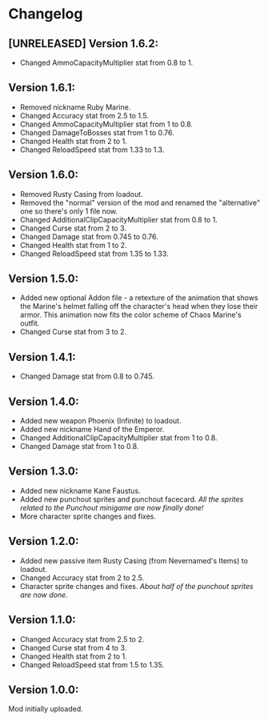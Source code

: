 # Changelog

## [UNRELEASED] Version 1.6.2:
* Changed AmmoCapacityMultiplier stat from 0.8 to 1.

## Version 1.6.1:
* Removed nickname Ruby Marine.
* Changed Accuracy stat from 2.5 to 1.5.
* Changed AmmoCapacityMultiplier stat from 1 to 0.8.
* Changed DamageToBosses stat from 1 to 0.76.
* Changed Health stat from 2 to 1.
* Changed ReloadSpeed stat from 1.33 to 1.3.

## Version 1.6.0:
* Removed Rusty Casing from loadout.
* Removed the "normal" version of the mod and renamed the "alternative" one so there's only 1 file now.
* Changed AdditionalClipCapacityMultiplier stat from 0.8 to 1.
* Changed Curse stat from 2 to 3.
* Changed Damage stat from 0.745 to 0.76.
* Changed Health stat from 1 to 2.
* Changed ReloadSpeed stat from 1.35 to 1.33.

## Version 1.5.0:
* Added new optional Addon file - a retexture of the animation that shows the Marine's helmet falling off the character's head when they lose their armor. This animation now fits the color scheme of Chaos Marine's outfit.
* Changed Curse stat from 3 to 2.

## Version 1.4.1:
* Changed Damage stat from 0.8 to 0.745.

## Version 1.4.0:
* Added new weapon Phoenix (Infinite) to loadout.
* Added new nickname Hand of the Emperor.
* Changed AdditionalClipCapacityMultiplier stat from 1 to 0.8.
* Changed Damage stat from 1 to 0.8.

## Version 1.3.0:
* Added new nickname Kane Faustus.
* Added new punchout sprites and punchout facecard. _All the sprites related to the Punchout minigame are now finally done!_
* More character sprite changes and fixes.

## Version 1.2.0:
* Added new passive item Rusty Casing (from Nevernamed's Items) to loadout.
* Changed Accuracy stat from 2 to 2.5.
* Character sprite changes and fixes. _About half of the punchout sprites are now done._

## Version 1.1.0:
* Changed Accuracy stat from 2.5 to 2.
* Changed Curse stat from 4 to 3.
* Changed Health stat from 2 to 1.
* Changed ReloadSpeed stat from 1.5 to 1.35.

## Version 1.0.0:
Mod initially uploaded.
